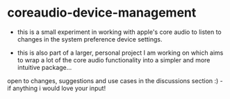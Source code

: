 # coreaudio-device-management
- this is a small experiment in working with apple's core audio to listen to changes in the system preference device settings.

- this is also part of a larger, personal project I am working on which aims to wrap a lot of the core audio functionality into a simpler and more intuitive package...

open to changes, suggestions and use cases in the discussions section :) - if anything i would love your input!
